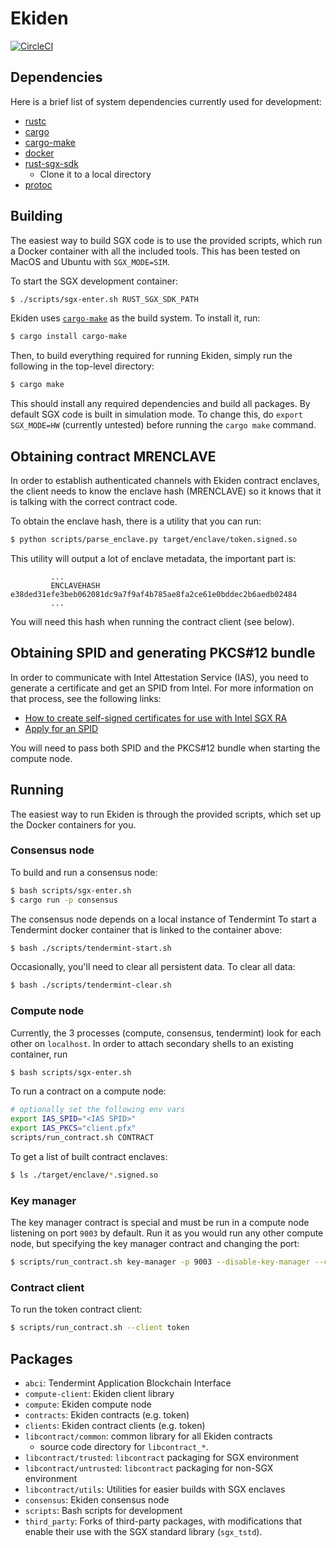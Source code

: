 # Ekiden

[![CircleCI](https://circleci.com/gh/sunblaze-ucb/ekiden.svg?style=svg&circle-token=1e61090ac6971ca5db0514e4593d5fdeff83f6a9)](https://circleci.com/gh/sunblaze-ucb/ekiden)

## Dependencies

Here is a brief list of system dependencies currently used for development:
- [rustc](https://www.rust-lang.org/en-US/)
- [cargo](http://doc.crates.io/)
- [cargo-make](https://crates.io/crates/cargo-make)
- [docker](https://www.docker.com/)
- [rust-sgx-sdk](https://github.com/baidu/rust-sgx-sdk)
  - Clone it to a local directory
- [protoc](https://github.com/google/protobuf/releases)

## Building

The easiest way to build SGX code is to use the provided scripts, which run a Docker
container with all the included tools. This has been tested on MacOS and Ubuntu with `SGX_MODE=SIM`.

To start the SGX development container:
```bash
$ ./scripts/sgx-enter.sh RUST_SGX_SDK_PATH
```

Ekiden uses [`cargo-make`](https://crates.io/crates/cargo-make) as the build system. To install it,
run:
```bash
$ cargo install cargo-make
```

Then, to build everything required for running Ekiden, simply run the following in the top-level
directory:
```bash
$ cargo make
```

This should install any required dependencies and build all packages. By default SGX code is
built in simulation mode. To change this, do `export SGX_MODE=HW` (currently untested) before
running the `cargo make` command.

## Obtaining contract MRENCLAVE

In order to establish authenticated channels with Ekiden contract enclaves, the client needs
to know the enclave hash (MRENCLAVE) so it knows that it is talking with the correct contract
code.

To obtain the enclave hash, there is a utility that you can run:
```bash
$ python scripts/parse_enclave.py target/enclave/token.signed.so
```

This utility will output a lot of enclave metadata, the important part is:
```
         ...
         ENCLAVEHASH    e38ded31efe3beb062081dc9a7f9af4b785ae8fa2ce61e0bddec2b6aedb02484
         ...
```

You will need this hash when running the contract client (see below).

## Obtaining SPID and generating PKCS#12 bundle

In order to communicate with Intel Attestation Service (IAS), you need to generate a certificate
and get an SPID from Intel. For more information on that process, see the following links:
* [How to create self-signed certificates for use with Intel SGX RA](https://software.intel.com/en-us/articles/how-to-create-self-signed-certificates-for-use-with-intel-sgx-remote-attestation-using)
* [Apply for an SPID](https://software.intel.com/formfill/sgx-onboarding)

You will need to pass both SPID and the PKCS#12 bundle when starting the compute node.

## Running

The easiest way to run Ekiden is through the provided scripts,
which set up the Docker containers for you.

### Consensus node

To build and run a consensus node:
```bash
$ bash scripts/sgx-enter.sh
$ cargo run -p consensus
```

The consensus node depends on a local instance of Tendermint
To start a Tendermint docker container that is linked to the container above:
```bash
$ bash ./scripts/tendermint-start.sh
```

Occasionally, you'll need to clear all persistent data. To clear all data:
```bash
$ bash ./scripts/tendermint-clear.sh
```

### Compute node

Currently, the 3 processes (compute, consensus, tendermint) look for each other on `localhost`.
In order to attach secondary shells to an existing container, run
```bash
$ bash scripts/sgx-enter.sh
```

To run a contract on a compute node:
```bash
# optionally set the following env vars
export IAS_SPID="<IAS SPID>"
export IAS_PKCS="client.pfx"
scripts/run_contract.sh CONTRACT
```

To get a list of built contract enclaves:
```bash
$ ls ./target/enclave/*.signed.so
```

### Key manager

The key manager contract is special and must be run in a compute node listening on port `9003`
by default. Run it as you would run any other compute node, but specifying the key manager
contract and changing the port:
```bash
$ scripts/run_contract.sh key-manager -p 9003 --disable-key-manager --consensus-host disabled
```

### Contract client

To run the token contract client:
```bash
$ scripts/run_contract.sh --client token
```

## Packages
- `abci`: Tendermint Application Blockchain Interface
- `compute-client`: Ekiden client library
- `compute`: Ekiden compute node
- `contracts`: Ekiden contracts (e.g. token)
- `clients`: Ekiden contract clients (e.g. token)
- `libcontract/common`: common library for all Ekiden contracts
  - source code directory for `libcontract_*`.
- `libcontract/trusted`: `libcontract` packaging for SGX environment
- `libcontract/untrusted`: `libcontract` packaging for non-SGX environment
- `libcontract/utils`: Utilities for easier builds with SGX enclaves
- `consensus`: Ekiden consensus node
- `scripts`: Bash scripts for development
- `third_party`: Forks of third-party packages, with modifications that enable their use with the SGX standard library (`sgx_tstd`).
